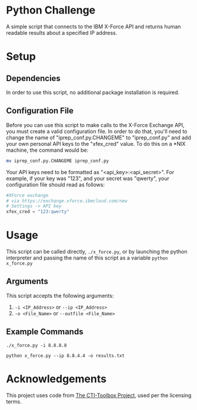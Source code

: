 # Python Challenge
A simple script that connects to the IBM X-Force API and returns human
readable results about a specified IP address.

# Setup
## Dependencies
In order to use this script, no additional package installation is
required.

## Configuration File
Before you can use this script to make calls to the X-Force
Exchange API, you must create a valid configuration file. In order to
do that, you'll need to change the name of "iprep_conf.py.CHANGEME"
to "iprep_conf.py" and add your own personal API keys to the "xfex_cred"
value. To do this on a *NIX machine, the command would be:
```bash
mv iprep_conf.py.CHANGEME iprep_conf.py
```
Your API keys need to be formatted as "<api_key>:<api_secret>". For
example, if your key was "123", and your secret was "qwerty", your
configuration file should read as follows:
```python
#XForce exchange
# via https://exchange.xforce.ibmcloud.com/new
# Settings -> API key
xfex_cred = "123:qwerty"
```

# Usage
This script can be called directly, `./x_force.py`, or by launching the
python interpreter and passing the name of this script as a variable
`python x_force.py`

## Arguments
This script accepts the following arguments:
1. `-i <IP_Address>` or `--ip <IP_Address>`
2. `-o <File_Name>` or `--outfile <File_Name>`

## Example Commands
`./x_force.py -i 8.8.8.8`

`python x_force.py --ip 8.8.4.4 -o results.txt`

# Acknowledgements
This project uses code from
[The CTI-Toolbox Project](https://github.com/johestephan/CTI-Toolbox),
used per the licensing terms.

